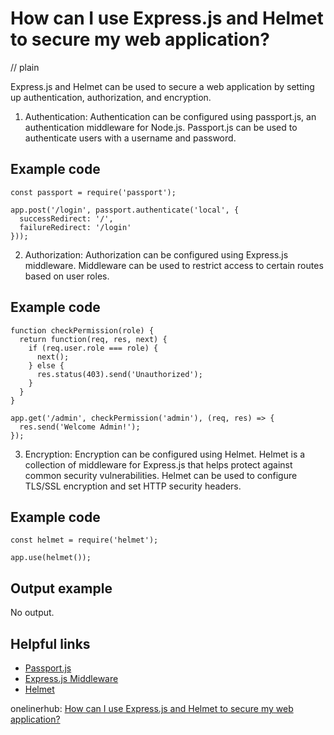 # How can I use Express.js and Helmet to secure my web application?
// plain

Express.js and Helmet can be used to secure a web application by setting up authentication, authorization, and encryption.

1. Authentication:
Authentication can be configured using passport.js, an authentication middleware for Node.js. Passport.js can be used to authenticate users with a username and password.

## Example code

```
const passport = require('passport');

app.post('/login', passport.authenticate('local', {
  successRedirect: '/',
  failureRedirect: '/login'
}));
```

2. Authorization:
Authorization can be configured using Express.js middleware. Middleware can be used to restrict access to certain routes based on user roles.

## Example code

```
function checkPermission(role) {
  return function(req, res, next) {
    if (req.user.role === role) {
      next();
    } else {
      res.status(403).send('Unauthorized');
    }
  }
}

app.get('/admin', checkPermission('admin'), (req, res) => {
  res.send('Welcome Admin!');
});
```

3. Encryption:
Encryption can be configured using Helmet. Helmet is a collection of middleware for Express.js that helps protect against common security vulnerabilities. Helmet can be used to configure TLS/SSL encryption and set HTTP security headers.

## Example code

```
const helmet = require('helmet');

app.use(helmet());
```

## Output example

No output.

## Helpful links
- [Passport.js](http://www.passportjs.org/)
- [Express.js Middleware](https://expressjs.com/en/guide/using-middleware.html)
- [Helmet](https://helmetjs.github.io/)

onelinerhub: [How can I use Express.js and Helmet to secure my web application?](https://onelinerhub.com/expressjs/how-can-i-use-express-js-and-helmet-to-secure-my-web-application)